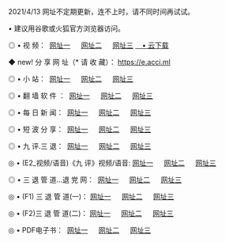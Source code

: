 <p>2021/4/13 网址不定期更新，连不上时，请不同时间再试试。
<p>• 建议用谷歌或火狐官方浏览器访问。
<p>◎ • 视 频： 
<a href="http://hxh.lexmarktr.com/" target="_blank">网址一</a> 　 
<a href="http://hqf.lexmarktr.com/" target="_blank">网址二</a> 　 
<a href="http://hqf.lexmarktr.com/b.html" target="_blank">网址三</a>
<a href="https://yadi.sk/d/d0sUeAOpal3njw" target="_blank">　• 云下载 </a></p>
<p>◆ new! 分 享 网 址（* 请 收 藏）： <a href="http://hvt.lexmarktr.com/a.html">https://e.acci.ml</a></p>

<p>◎ • 小 站：  
<a href="http://hxh.lexmarktr.com/f.html" target="_blank">网址一</a> 　 
<a href="http://hqf.lexmarktr.com/h.html" target="_blank">网址二</a> 　 
<a href="http://hqf.lexmarktr.com/k/" target="_blank">网址三</a></p>
<p>◎ • 翻 墙 软 件 ：  
<a href="http://hxh.lexmarktr.com/ff/" target="_blank">网址一</a> 　 
<a href="http://hqf.lexmarktr.com/s/read/a1_nd.html" target="_blank">网址二</a> 　 
<a href="http://hqf.lexmarktr.com/ff/index.html" target="_blank">网址三</a></p>
<p>◎ • 每 日 新 闻：  
<a href="http://hxh.lexmarktr.com/day/" target="_blank">网址一</a> 　 
<a href="http://hqf.lexmarktr.com/day/" target="_blank">网址二</a> 　 
<a href="http://hqf.lexmarktr.com/day/index.html" target="_blank">网址三</a></p>
<p>◎ • 短 波 分 享：  
<a href="http://hxh.lexmarktr.com/h/" target="_blank">网址一</a> 　 
<a href="http://hqf.lexmarktr.com/h/" target="_blank">网址二</a> 　 
<a href="http://hqf.lexmarktr.com/h/index.html" target="_blank">网址三</a></p>
<p>◎ • 九 评.三 退：  
<a href="http://hxh.lexmarktr.com/t/" target="_blank">网址一</a> 　 
<a href="http://hqf.lexmarktr.com/v2/index.html" target="_blank">网址二</a> 　 
<a href="http://hqf.lexmarktr.com/tt/index.html" target="_blank">网址三</a> 　</p>
<p>◎ • (E2_视频/语音)《九 评》视频/语音: 
<a href="http://hqf.lexmarktr.com/7738.html" target="_blank">网址一</a> 　 
<a href="http://hqf.lexmarktr.com/7614.html" target="_blank">网址二</a> 　 
<a href="http://hqf.lexmarktr.com/7633.html" target="_blank">网址三</a></p>
<p>◎ • 三 退 管 道...退 党 网：  
<a href="http://hxh.lexmarktr.com/go/td1.html" target="_blank">网址一</a> 　 
<a href="http://hqf.lexmarktr.com/go/td2.html" target="_blank">网址二</a> 　 
<a href="http://hqf.lexmarktr.com/go/td3.html" target="_blank">网址三</a></p>
<p>◎ • (F1) 三 退 管 道(一)： 
<a href="http://hxh.lexmarktr.com/dd/" target="_blank">网址一</a> 　 
<a href="http://hqf.lexmarktr.com/s/read/a1_tdx.html" target="_blank">网址二</a> 　 
<a href="http://hqf.lexmarktr.com/dd/" target="_blank">网址三</a></p>
<p>◎ • (F2)三 退 管 道(二)： 
<a href="http://hqf.lexmarktr.com/d/" target="_blank">网址一</a> 　 
<a href="http://hxh.lexmarktr.com/d/index.html" target="_blank">网址二</a> 　 
<a href="http://hqf.lexmarktr.com/d/" target="_blank">网址三</a></p>
<p>◎ • PDF电子书：  
<a href="http://hxh.lexmarktr.com/p/" target="_blank">网址一</a> 　 
<a href="http://hqf.lexmarktr.com/p/index.html" target="_blank">网址二</a> 　 
<a href="http://hqf.lexmarktr.com/p/" target="_blank">网址三</a></p>
